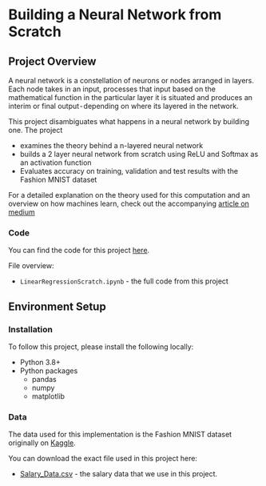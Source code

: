 # Building a Neural Network from Scratch
## Project Overview
A neural network is a constellation of neurons or nodes arranged in layers. Each node takes in an input, processes that input based on the mathematical function in the particular layer it is situated and produces an interim or final output - depending on where its layered in the network.

This project disambiguates what happens in a neural network by building one. The project
* examines the theory behind a n-layered neural network
* builds a 2 layer neural network from scratch using ReLU and Softmax as an activation function
* Evaluates accuracy on training, validation and test results with the Fashion MNIST dataset

For a detailed explanation on the theory used for this computation and an overview on how machines learn, check out the accompanying [article on medium](https://medium.com/@ayoakinkugbe/linear-regression-from-scratch-using-matrices-991df6e28f62)

### Code
You can find the code for this project [here](https://github.com/ayoakin/LinearRegression/blob/main/LinearRegressionScratch.ipynb).

File overview:

* `LinearRegressionScratch.ipynb` - the full code from this project


## Environment Setup

### Installation
To follow this project, please install the following locally:

* Python 3.8+
* Python packages
  * pandas
  * numpy
  * matplotlib

### Data

The data used for this implementation is the Fashion MNIST dataset originally on [Kaggle](https://www.kaggle.com/datasets/zalando-research/fashionmnist).

You can download the exact file used in this project here:

* [Salary_Data.csv](https://github.com/ayoakin/LinearRegression/blob/main/Salary_Data.csv) - the salary  data that we use in this project.

